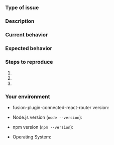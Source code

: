 <!--
  Thank you for taking the time to submit an issue.

  Before opening a new issue, please search existing issues (https://github.com/fusionjs/fusion-plugin-connected-react-router/issues)
  to double-check your issue isn't already known.

  To make it easier for us to help you — please follow the suggested format below.
-->

<!--- Provide a general summary of the issue in the title -->

### Type of issue

<!-- Feature request or bug -->

### Description

<!--- Describe the issue or the enhancement you want to see. -->

### Current behavior

<!--- What happens. -->

### Expected behavior

<!--- What should happen. -->

### Steps to reproduce

1.
2.
3.

### Your environment

* fusion-plugin-connected-react-router version:

* Node.js version (`node --version`):

* npm version (`npm --version`):

* Operating System: